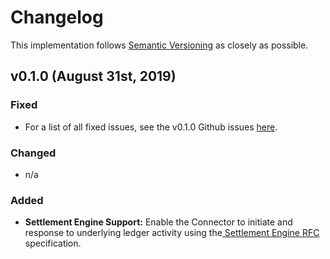# Changelog

This implementation follows [Semantic Versioning](https://semver.org/) as closely as possible.

## v0.1.0 \(August 31st, 2019\)

### Fixed

* For a list of all fixed issues, see the v0.1.0 Github issues [here](https://github.com/sappenin/java-ilpv4-connector/labels/v0.1.0). 

### Changed

* n/a

### Added

* **Settlement Engine Support:** Enable the Connector to initiate and response to underlying ledger activity using the[ Settlement Engine RFC](https://github.com/interledger/rfcs/pull/536) specification.

